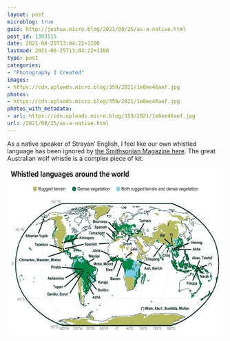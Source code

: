 ```yaml
---
layout: post
microblog: true
guid: http://joshua.micro.blog/2021/08/25/as-a-native.html
post_id: 1393115
date: 2021-08-25T13:04:22+1100
lastmod: 2021-08-25T13:04:22+1100
type: post
categories:
- "Photography I Created"
images:
- https://cdn.uploads.micro.blog/359/2021/1e8ee46aef.jpg
photos:
- https://cdn.uploads.micro.blog/359/2021/1e8ee46aef.jpg
photos_with_metadata:
- url: https://cdn.uploads.micro.blog/359/2021/1e8ee46aef.jpg
url: /2021/08/25/as-a-native.html
---
```

As a native speaker of Strayan’ English, I feel like our own whistled language has been ignored by [the Smithsonian Magazine here](https://www.smithsonianmag.com/science-nature/studying-whistled-languages-180978484/). The great Australian wolf whistle is a complex piece of kit.

<img src="uploads/2021/1e8ee46aef.jpg" width="600" height="390" alt="" />
